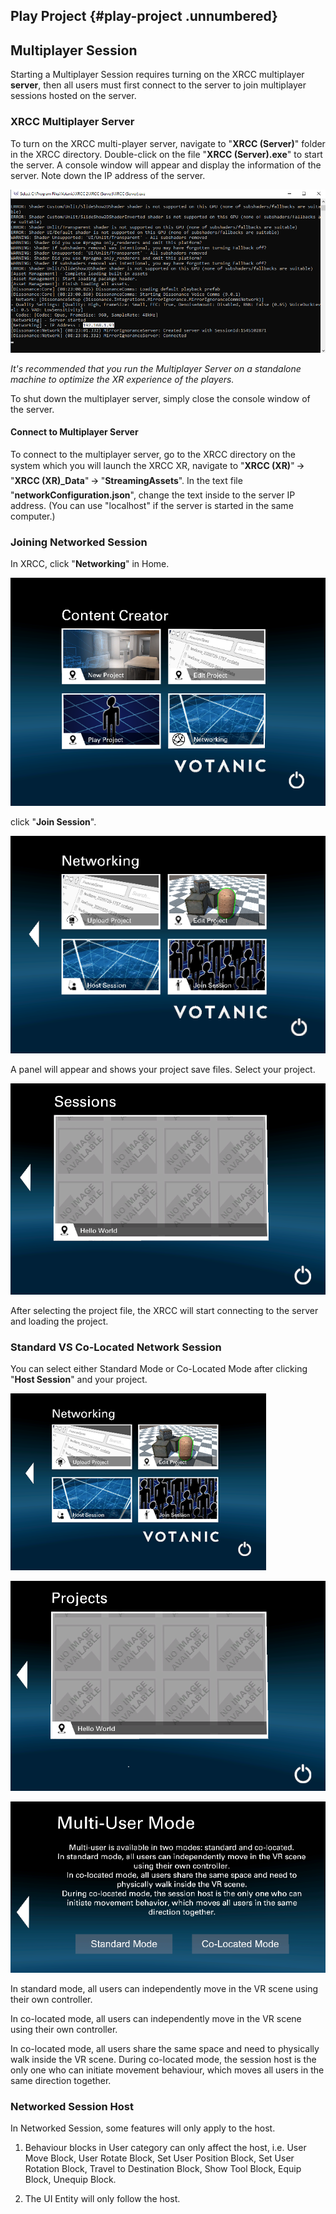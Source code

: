 ## Play Project {#play-project .unnumbered}

## Multiplayer Session

Starting a Multiplayer Session requires turning on the XRCC multiplayer **server**, then all users must first connect to the server to join multiplayer sessions hosted on the server.

### XRCC Multiplayer Server  

To turn on the XRCC multi-player server, navigate to "**XRCC (Server)**" folder in the XRCC directory. Double-click on the file "**XRCC (Server).exe**" to start the server. A console window will appear and display the information of the server. Note down the IP address of the server.

![](/img/media2/media/image83.png)

*It's recommended that you run the Multiplayer Server on a standalone machine to optimize the XR experience of the players.*

To shut down the multiplayer server, simply close the console window of the server.

#### Connect to Multiplayer Server

To connect to the multiplayer server, go to the XRCC directory on the system which you will launch the XRCC XR, navigate to "**XRCC (XR)**" 🡪 "**XRCC (XR)\_Data**" 🡪 "**StreamingAssets**". In the text file "**networkConfiguration.json**", change the text inside to the server IP address. (You can use "localhost" if the server is started in the same computer.)

### Joining Networked Session

In XRCC, click "**Networking**" in Home.

![](/img/media2/media/image5.png)

click "**Join Session**".

![](/img/media2/media/image84.png)

A panel will appear and shows your project save files. Select your project.

![](/img/media2/media/image85.png)

After selecting the project file, the XRCC will start connecting to the server and loading the project.

### Standard VS Co-Located Network Session

You can select either Standard Mode or Co-Located Mode after clicking "**Host Session**" and your project.

![](/img/media2/media/image86.png)

![](/img/media2/media/image87.png)

![](/img/media2/media/image88.png)

In standard mode, all users can independently move in the VR scene using their own controller.

In co-located mode, all users can independently move in the VR scene using their own controller.

In co-located mode, all users share the same space and need to physically walk inside the VR scene. During co-located mode, the session host is the only one who can initiate movement behaviour, which moves all users in the same direction together.

### Networked Session Host

In Networked Session, some features will only apply to the host.

1.  Behaviour blocks in User category can only affect the host, i.e. User Move Block, User Rotate Block, Set User Position Block, Set User Rotation Block, Travel to Destination Block, Show Tool Block, Equip Block, Unequip Block.

2.  The UI Entity will only follow the host.